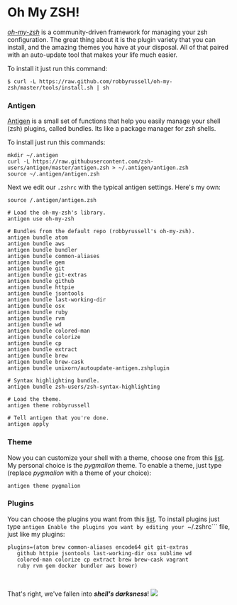 # Oh My ZSH!

*[oh-my-zsh](http://ohmyz.sh/)* is a community-driven framework for managing your zsh configuration. The great thing about it is the plugin variety that you can install, and the amazing themes you have at your disposal. All of that paired with an auto-update tool that makes your life much easier.

To install it just run this command:
```shell
$ curl -L https://raw.github.com/robbyrussell/oh-my-zsh/master/tools/install.sh | sh
```

### Antigen

[Antigen](http://antigen.sharats.me/) is a small set of functions that help you easily manage your shell (zsh) plugins, called bundles. Its like a package manager for *zsh* shells.

To install just run this commands:
```shell
mkdir ~/.antigen
curl -L https://raw.githubusercontent.com/zsh-users/antigen/master/antigen.zsh > ~/.antigen/antigen.zsh
source ~/.antigen/antigen.zsh
```

Next we edit our ```.zshrc``` with the typical antigen settings. Here's my own:
```shell
source /.antigen/antigen.zsh

# Load the oh-my-zsh's library.
antigen use oh-my-zsh

# Bundles from the default repo (robbyrussell's oh-my-zsh).
antigen bundle atom
antigen bundle aws
antigen bundle bundler
antigen bundle common-aliases
antigen bundle gem
antigen bundle git
antigen bundle git-extras
antigen bundle github
antigen bundle httpie
antigen bundle jsontools
antigen bundle last-working-dir
antigen bundle osx
antigen bundle ruby
antigen bundle rvm
antigen bundle wd
antigen bundle colored-man
antigen bundle colorize
antigen bundle cp
antigen bundle extract
antigen bundle brew
antigen bundle brew-cask
antigen bundle unixorn/autoupdate-antigen.zshplugin

# Syntax highlighting bundle.
antigen bundle zsh-users/zsh-syntax-highlighting

# Load the theme.
antigen theme robbyrussell

# Tell antigen that you're done.
antigen apply
```

### Theme
Now you can customize your shell with a theme, choose one from this [list](https://github.com/robbyrussell/oh-my-zsh/wiki/Themes). My personal choice is the *pygmalion* theme. To enable a theme, just type (replace *pygmalion* with a theme of your choice):

```shell
antigen theme pygmalion
```


### Plugins

 You can choose the plugins you want from this [list](https://github.com/robbyrussell/oh-my-zsh/wiki/Plugins-Overview). To install plugins just type ```antigen Enable the plugins you want by editing your ```~/.zshrc``` file, just like my plugins:
 
 ```shell
plugins=(atom brew common-aliases encode64 git git-extras
    github httpie jsontools last-working-dir osx sublime wd
    colored-man colorize cp extract brew brew-cask vagrant
    ruby rvm gem docker bundler aws bower)
 ```

<br>

That's right, we've fallen into ***shell's darksness***!
![](http://25.media.tumblr.com/3f5c9cac69387e803763ee5b1d35019e/tumblr_mhv1cxlzim1s3uvpwo5_500.gif)